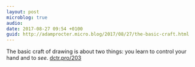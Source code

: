 ```yaml
---
layout: post
microblog: true
audio: 
date: 2017-08-27 09:54 +0100
guid: http://adamprocter.micro.blog/2017/08/27/the-basic-craft.html
---
```

The basic craft of drawing is about two things: you learn to control your hand and to *see*. [dctr.pro/203](http://dctr.pro/203) 
